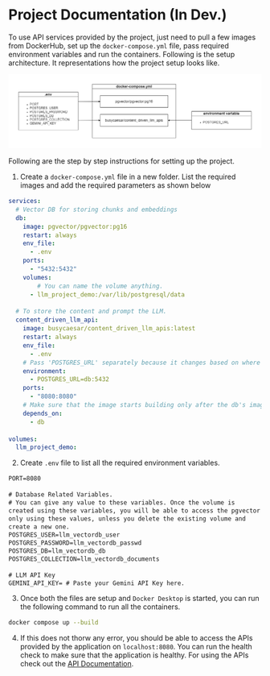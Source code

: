 # Project Documentation (In Dev.)

To use API services provided by the project, just need to pull a few images from DockerHub, set up the `docker-compose.yml` file, pass required environment variables and run the containers. Following is the setup architecture. It representations how the project setup looks like.

![Project Setup](./project_setup.png)

Following are the step by step instructions for setting up the project.

1. Create a `docker-compose.yml` file in a new folder. List the required images and add the required parameters as shown below

```yml
services:
  # Vector DB for storing chunks and embeddings
  db:
    image: pgvector/pgvector:pg16
    restart: always
    env_file:
      - .env
    ports:
      - "5432:5432"
    volumes:
        # You can name the volume anything.
      - llm_project_demo:/var/lib/postgresql/data

  # To store the content and prompt the LLM.
  content_driven_llm_api:
    image: busycaesar/content_driven_llm_apis:latest
    restart: always
    env_file:
      - .env
    # Pass 'POSTGRES_URL' separately because it changes based on where the pgvector is hosted. Since we are listing both the images in docker-compose.yml file, the application will be able to access the pgvector using the 'db' domainname as we named the pgvector image, 'db'. Additionally, the port number is 5432 as pgvector is hosted on that port number. 
    environment:
      - POSTGRES_URL=db:5432
    ports:
      - "8080:8080"
    # Make sure that the image starts building only after the db's image is ready so it can access it through the same credentials using to setup the pgvector.
    depends_on:
      - db

volumes:
  llm_project_demo:
```

2. Create `.env` file to list all the required environment variables.

```.env
PORT=8080

# Database Related Variables.
# You can give any value to these variables. Once the volume is created using these variables, you will be able to access the pgvector only using these values, unless you delete the existing volume and create a new one.
POSTGRES_USER=llm_vectordb_user
POSTGRES_PASSWORD=llm_vectordb_passwd
POSTGRES_DB=llm_vectordb_db
POSTGRES_COLLECTION=llm_vectordb_documents

# LLM API Key
GEMINI_API_KEY= # Paste your Gemini API Key here.
```

3. Once both the files are setup and `Docker Desktop` is started, you can run the following command to run all the containers.

```bash
docker compose up --build
```

4. If this does not thorw any error, you should be able to access the APIs provided by the application on `localhost:8080`. You can run the health check to make sure that the application is healthy. For using the APIs check out the [API Documentation](./api-documentation.md).

